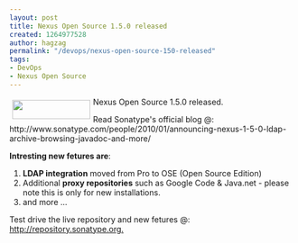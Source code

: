 ```yaml
---
layout: post
title: Nexus Open Source 1.5.0 released
created: 1264977528
author: hagzag
permalink: "/devops/nexus-open-source-150-released"
tags:
- DevOps
- Nexus Open Source
---
```

<p><u><img hspace="5" border="0" align="left" vspace="5" src="/files/upload/29/nexus-small.png" style="width: 138px; height: 34px;" alt="" /></u>Nexus Open Source 1.5.0 released.</p>
<p>Read Sonatype's official blog @: http://www.sonatype.com/people/2010/01/announcing-nexus-1-5-0-ldap-archive-browsing-javadoc-and-more/</p>
<!--break-->
<p><strong>Intresting new fetures are</strong>:</p>
<ol>
    <li><strong>LDAP integration</strong> moved from Pro to OSE (Open Source Edition)</li>
    <li>Additional <strong>proxy repositories</strong> such as Google Code &amp; Java.net - please note this is only for new installations.</li>
    <li>and more ...</li>
</ol>
<p>Test drive the live repository and new fetures @: <a target="_blank" href="http://repository.sonatype.org./">http://repository.sonatype.org.</a></p>
<p>&nbsp;</p>
